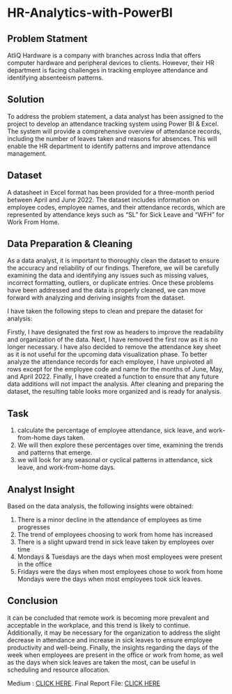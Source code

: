 # HR-Analytics-with-PowerBI

## Problem Statment

AtliQ Hardware is a company with branches across India that offers computer hardware and peripheral devices to clients. However, their HR department is facing challenges in tracking employee attendance and identifying absenteeism patterns.

## Solution
To address the problem statement, a data analyst has been assigned to the project to develop an attendance tracking system using Power BI & Excel. The system will provide a comprehensive overview of attendance records, including the number of leaves taken and reasons for absences. This will enable the HR department to identify patterns and improve attendance management.

## Dataset

A datasheet in Excel format has been provided for a three-month period between April and June 2022. The dataset includes information on employee codes, employee names, and their attendance records, which are represented by attendance keys such as “SL” for Sick Leave and “WFH” for Work From Home.

## Data Preparation & Cleaning
As a data analyst, it is important to thoroughly clean the dataset to ensure the accuracy and reliability of our findings. Therefore, we will be carefully examining the data and identifying any issues such as missing values, incorrect formatting, outliers, or duplicate entries. Once these problems have been addressed and the data is properly cleaned, we can move forward with analyzing and deriving insights from the dataset.

I have taken the following steps to clean and prepare the dataset for analysis:

Firstly, I have designated the first row as headers to improve the readability and organization of the data.
Next, I have removed the first row as it is no longer necessary.
I have also decided to remove the attendance key sheet as it is not useful for the upcoming data visualization phase.
To better analyze the attendance records for each employee, I have unpivoted all rows except for the employee code and name for the months of June, May, and April 2022.
Finally, I have created a function to ensure that any future data additions will not impact the analysis.
After cleaning and preparing the dataset, the resulting table looks more organized and is ready for analysis. 

## Task 
1. calculate the percentage of employee attendance, sick leave, and work-from-home days taken.
2. We will then explore these percentages over time, examining the trends and patterns that emerge.
3. we will look for any seasonal or cyclical patterns in attendance, sick leave, and work-from-home days.

## Analyst Insight

Based on the data analysis, the following insights were obtained:

1. There is a minor decline in the attendance of employees as time progresses
2. The trend of employees choosing to work from home has increased
3. There is a slight upward trend in sick leave taken by employees over time
4. Mondays & Tuesdays are the days when most employees were present in the office
5. Fridays were the days when most employees chose to work from home
Mondays were the days when most employees took sick leaves.

## Conclusion 
it can be concluded that remote work is becoming more prevalent and acceptable in the workplace, and this trend is likely to continue. Additionally, it may be necessary for the organization to address the slight decrease in attendance and increase in sick leaves to ensure employee productivity and well-being. Finally, the insights regarding the days of the week when employees are present in the office or work from home, as well as the days when sick leaves are taken the most, can be useful in scheduling and resource allocation.

Medium : [CLICK HERE]([https://drive.google.com/file/d/1bHBOZtSpPyElH_pxssYv1Q0jKGDokK6r/view?usp=share_link](https://medium.com/@rezafahlopysd/revolutionizing-hr-analytics-with-power-bi-turning-data-into-actionable-decision-70bad61c804)https://medium.com/@rezafahlopysd/revolutionizing-hr-analytics-with-power-bi-turning-data-into-actionable-decision-70bad61c804).
Final Report File: [CLICK HERE](https://drive.google.com/file/d/1bHBOZtSpPyElH_pxssYv1Q0jKGDokK6r/view?usp=share_link)





